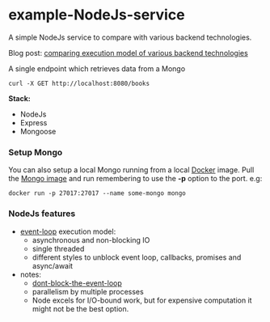# example-NodeJs-service
A simple NodeJs service to compare with various backend technologies.

Blog post: [comparing execution model of various backend technologies](https://ioflyingnimbus.blogspot.com/2018/08/comparing-execution-model-of-various.html)

A single endpoint which retrieves data from a Mongo

`curl -X GET http://localhost:8080/books`

**Stack:**
- NodeJs
- Express
- Mongoose

### Setup Mongo

You can also setup a local Mongo running from a local [Docker](https://www.docker.com/docker-mac) image. Pull the [Mongo image](https://hub.docker.com/_/mongo/) and run remembering to use the **-p** option to the port. e.g:

`docker run -p 27017:27017 --name some-mongo mongo`

### NodeJs features
* [event-loop](https://nodejs.org/en/docs/guides/event-loop-timers-and-nexttick/) execution model:
    - asynchronous and non-blocking IO
    - single threaded
    - different styles to unblock event loop, callbacks, promises and async/await
* notes:
    - [dont-block-the-event-loop](https://nodejs.org/en/docs/guides/dont-block-the-event-loop/)
    - parallelism by multiple processes
    - Node excels for I/O-bound work, but for expensive computation it might not be the best option.
